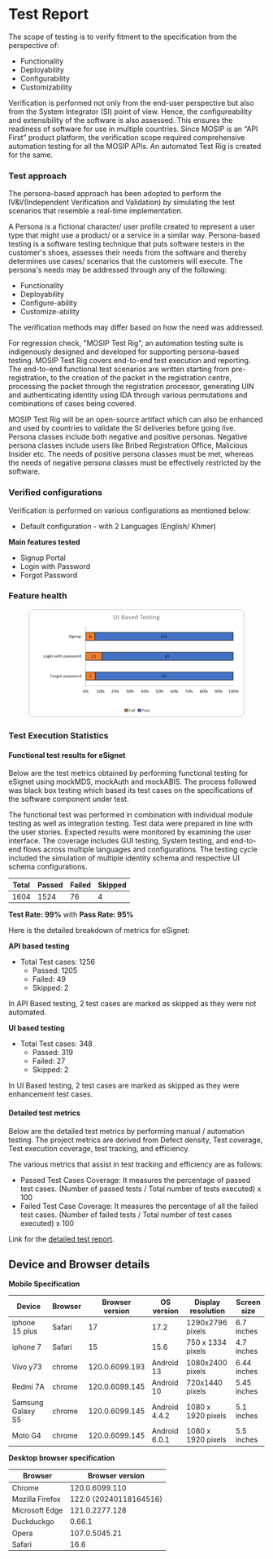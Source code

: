 # Test Report

The scope of testing is to verify fitment to the specification from the perspective of:

* Functionality
* Deployability
* Configurability
* Customizability

Verification is performed not only from the end-user perspective but also from the System Integrator (SI) point of view. Hence, the configureability and extensibility of the software is also assessed. This ensures the readiness of software for use in multiple countries. Since MOSIP is an “API First” product platform, the verification scope required comprehensive automation testing for all the MOSIP APIs. An automated Test Rig is created for the same.

### Test approach

The persona-based approach has been adopted to perform the IV\&V(Independent Verification and Validation) by simulating the test scenarios that resemble a real-time implementation.

A Persona is a fictional character/ user profile created to represent a user type that might use a product/ or a service in a similar way. Persona-based testing is a software testing technique that puts software testers in the customer's shoes, assesses their needs from the software and thereby determines use cases/ scenarios that the customers will execute. The persona's needs may be addressed through any of the following:

* Functionality
* Deployability
* Configure-ability
* Customize-ability

The verification methods may differ based on how the need was addressed.

For regression check, "MOSIP Test Rig", an automation testing suite is indigenously designed and developed for supporting persona-based testing. MOSIP Test Rig covers end-to-end test execution and reporting. The end-to-end functional test scenarios are written starting from pre-registration, to the creation of the packet in the registration centre, processing the packet through the registration processor, generating UIN and authenticating identity using IDA through various permutations and combinations of cases being covered.

MOSIP Test Rig will be an open-source artifact which can also be enhanced and used by countries to validate the SI deliveries before going live. Persona classes include both negative and positive personas. Negative persona classes include users like Bribed Registration Office, Malicious Insider etc. The needs of positive persona classes must be met, whereas the needs of negative persona classes must be effectively restricted by the software.

### Verified configurations

Verification is performed on various configurations as mentioned below:

* Default configuration - with 2 Languages (English/ Khmer)

**Main features tested**

* Signup Portal
* Login with Password
* Forgot Password

### Feature health

<figure><img src="../../.gitbook/assets/Picture1.png" alt=""><figcaption></figcaption></figure>

### Test Execution Statistics

#### Functional test results for eSignet

Below are the test metrics obtained by performing functional testing for eSignet using mockMDS, mockAuth and mockABIS. The process followed was black box testing which based its test cases on the specifications of the software component under test.

The functional test was performed in combination with individual module testing as well as integration testing. Test data were prepared in line with the user stories. Expected results were monitored by examining the user interface. The coverage includes GUI testing, System testing, and end-to-end flows across multiple languages and configurations. The testing cycle included the simulation of multiple identity schema and respective UI schema configurations.

| **Total** | **Passed** | **Failed** | **Skipped** |
| --------- | ---------- | ---------- | ----------- |
| 1604      | 1524       | 76         | 4           |

**Test Rate: 99%** with **Pass Rate: 95%**

Here is the detailed breakdown of metrics for eSignet:

**API based testing**

* Total Test cases: 1256
  * Passed: 1205
  * Failed: 49
  * Skipped: 2

In API Based testing, 2 test cases are marked as skipped as they were not automated.

**UI based testing**

* Total Test cases: 348
  * Passed: 319
  * Failed: 27
  * Skipped: 2

In UI Based testing, 2 test cases are marked as skipped as they were enhancement test cases.

#### Detailed test metrics

Below are the detailed test metrics by performing manual / automation testing. The project metrics are derived from Defect density, Test coverage, Test execution coverage, test tracking, and efficiency.

The various metrics that assist in test tracking and efficiency are as follows:

* Passed Test Cases Coverage: It measures the percentage of passed test cases. (Number of passed tests / Total number of tests executed) x 100
* Failed Test Case Coverage: It measures the percentage of all the failed test cases. (Number of failed tests / Total number of test cases executed) x 100

Link for the [detailed test report](https://github.com/mosip/test-management/tree/master/e-signet/1.3.0).

## Device and Browser details

**Mobile Specification**

| Device            | Browser | Browser version | OS version    | Display resolution | Screen size |
| ----------------- | ------- | --------------- | ------------- | ------------------ | ----------- |
| iphone 15 plus    | Safari  | 17              | 17.2          | 1290x2796 pixels   | 6.7 inches  |
| iphone 7          | Safari  | 15              | 15.6          | 750 x 1334 pixels  | 4.7 inches  |
| Vivo y73          | chrome  | 120.0.6099.193  | Android 13    | 1080x2400 pixels   | 6.44 inches |
| Redmi 7A          | chrome  | 120.0.6099.145  | Android 10    | 720x1440 pixels    | 5.45 inches |
| Samsung Galaxy S5 | chrome  | 120.0.6099.145  | Android 4.4.2 | 1080 x 1920 pixels | 5.1 inches  |
| Moto G4           | chrome  | 120.0.6099.145  | Android 6.0.1 | 1080 x 1920 pixels | 5.5 inches  |

**Desktop browser specification**



| Browser         | Browser version        |
| --------------- | ---------------------- |
| Chrome          | 120.0.6099.110         |
| Mozilla Firefox | 122.0 (20240118164516) |
| Microsoft Edge  | 121.0.2277.128         |
| Duckduckgo      | 0.66.1                 |
| Opera           | 107.0.5045.21          |
| Safari          | 16.6                   |


